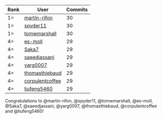 | Rank | User | Commits |
|------|------|---------|
|1=|[martin-rifon](https://github.com/martin-rifon)|30|
|1=|[spyder11](https://github.com/spyder11)|30|
|1=|[tomwmarshall](https://github.com/tomwmarshall)|30|
|4=|[es-moll](https://github.com/es-moll)|29|
|4=|[Saka7](https://github.com/Saka7)|29|
|4=|[saeedjassani](https://github.com/saeedjassani)|29|
|4=|[yarg0007](https://github.com/yarg0007)|29|
|4=|[thomasthiebaud](https://github.com/thomasthiebaud)|29|
|4=|[corpulentcoffee](https://github.com/corpulentcoffee)|29|
|4=|[liufeng5460](https://github.com/liufeng5460)|29|

Congratulations to @martin-rifon, @spyder11, @tomwmarshall, @es-moll, @Saka7, @saeedjassani, @yarg0007, @thomasthiebaud, @corpulentcoffee and @liufeng5460!